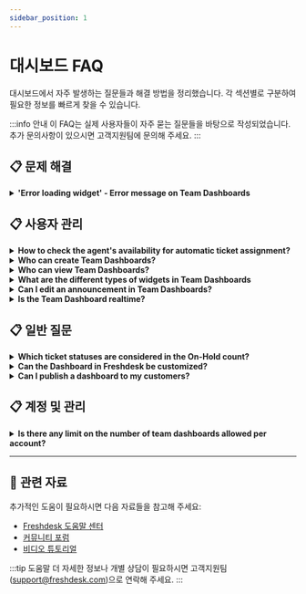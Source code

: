 ```yaml
---
sidebar_position: 1
---
```


# 대시보드 FAQ

대시보드에서 자주 발생하는 질문들과 해결 방법을 정리했습니다. 각 섹션별로 구분하여 필요한 정보를 빠르게 찾을 수 있습니다.

:::info 안내
이 FAQ는 실제 사용자들이 자주 묻는 질문들을 바탕으로 작성되었습니다. 추가 문의사항이 있으시면 고객지원팀에 문의해 주세요.
:::


## 📋 문제 해결

<details>
<summary><strong>'Error loading widget' - Error message on Team Dashboards</strong></summary>

You will see this error message (shown in screenshot below) on your dashboard as part of the:- **Live widgets** (Scorecard & Bar Chart widgets) - when the corresponding ticket view is deleted
- **Team Performance and trends widgets** (SLA trends, Ticket trends, Time trends, Leaderboard, and CSAT widgets) - when the corresponding group/product is deleted![Image](https://s3.amazonaws.com/cdn.freshdesk.com/data/helpdesk/attachments/production/42086713/original/P0ucLFa_GjCrtZP-Aji0rMTePa1JmRi1_g.png?1543811559)Clicking on '**View configuration**' will let you edit and update that widget for the dashboard.

</details>


## 📋 사용자 관리

<details>
<summary><strong>How to check the agent's availability for automatic ticket assignment?</strong></summary>

In the Dashboard, the option **Available agents** will show all the agents who are available for the Automatic ticket assignment. An Admin or a Supervisor can make an agent available / unavailable for ticket assignment using the toggle option![Image](https://s3.amazonaws.com/cdn.freshdesk.com/data/helpdesk/attachments/production/40398727/original/rqxD4qHU7mJutNlJdm5oWkq_7TSZaT4Y6A.png?1535088287)![Image](https://s3.amazonaws.com/cdn.freshdesk.com/data/helpdesk/attachments/production/40398732/original/Xagn3nhrhyVMBO12XDWS4cW57cRlpLsmoQ.png?1535088320)

</details>

<details>
<summary><strong>Who can create Team Dashboards?</strong></summary>

Only the Admin/ Supervisor will be able to create Team dashboards. To know more about the same you can visit the [article](https://support.freshdesk.com/support/solutions/articles/234371-team-dashboards-setup-and-functionality).

</details>

<details>
<summary><strong>Who can view Team Dashboards?</strong></summary>

You can configure who can view the Team Dashboards. This can be set as **All agents** or **Agents in Group** and specify the groups that can view the Dashboard. To know more about the complete feature you can visit the [article](https://support.freshdesk.com/support/solutions/articles/234371-team-dashboards-setup-and-functionality).

</details>

<details>
<summary><strong>What are the different types of widgets in Team Dashboards</strong></summary>

Different widgets are:- Score card
- Bar Chart
- Customer Satisfaction
- Leaderboard
- Ticket Trends
- Time Trends
- SLA TrendsTo know more about the complete feature you can visit the [article](https://support.freshdesk.com/support/solutions/articles/234371-team-dashboards-setup-and-functionality).

</details>

<details>
<summary><strong>Can I edit an announcement in Team Dashboards?</strong></summary>

It’s not possible to edit an announcement. You can stop an existing announcement and post a new one instead. To know more about Team Dashboard you can check out the [article](https://support.freshdesk.com/support/solutions/articles/234371-team-dashboards-setup-and-functionality).

</details>

<details>
<summary><strong>Is the Team Dashboard realtime?</strong></summary>

The Dashboard would refresh once every **30 seconds** for the **Score cards** and **Bar charts** (Live widgets). For the **Customer Satisfaction** and **Leaderboard** the refresh time would be **60 minutes**. For all the other widgets the refresh time is **30 minutes**.

</details>


## 📋 일반 질문

<details>
<summary><strong>Which ticket statuses are considered in the On-Hold count?</strong></summary>

All tickets that have SLA-off statuses would be taken into consideration when displaying the 'On-hold' count.

</details>

<details>
<summary><strong>Can the Dashboard in Freshdesk be customized?</strong></summary>

The default dashboard in Freshdesk offers an overall view of the entire helpdesk’s performance and KPIs. These widgets are fixed with options to filter by Group and Product and it cannot be customized.But with customizable **Team Dashboards**, you can customize your dashboard to show just the required metrics for your teams so that the teams/groups within an organization can get a clear picture of just their team’s performance, at a glance.Please refer to [this article](https://support.freshdesk.com/support/solutions/articles/234371-team-dashboards-setup-and-functionality) for detailed information.

</details>

<details>
<summary><strong>Can I publish a dashboard to my customers?</strong></summary>

The Dashboard is to track the metrics of the agents working in your organization and it is **not intended for Customer use** and there would not be available for the customer's use.If you are wanting to get a report on the tickets raised by specific companies, you can make **use of the Reports and export **the same from inside Freshdesk. This can then be forwarded to those Customers.

</details>


## 📋 계정 및 관리

<details>
<summary><strong>Is there any limit on the number of team dashboards allowed per account?</strong></summary>

An account can have a maximum of 15 team dashboards. And each team dashboard can have the following widgets and respective counts:Scorecards15Bar chart5CSAT3Leaderboard3SLA Trends2Ticket Trends2Time Trends2
To know more about the same you can visit the [article](https://support.freshdesk.com/support/solutions/articles/234371-team-dashboards-setup-and-functionality).

</details>


---

## 🔗 관련 자료

추가적인 도움이 필요하시면 다음 자료들을 참고해 주세요:

- [Freshdesk 도움말 센터](https://support.freshdesk.com)
- [커뮤니티 포럼](https://community.freshworks.com)
- [비디오 튜토리얼](https://freshdesk.com/resources/videos)

:::tip 도움말
더 자세한 정보나 개별 상담이 필요하시면 고객지원팀(support@freshdesk.com)으로 연락해 주세요.
:::
